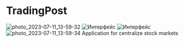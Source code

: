 # TradingPost
![photo_2023-07-11_13-59-32](https://github.com/EugenAl/TradingPost/assets/52156951/2ef9905f-80f9-47a9-a872-2396d2334096)
<img src="https://github.com/EugenAl/TradingPost/assets/52156951/2ef9905f-80f9-47a9-a872-2396d2334096" alt="Интерфейс">
<img src="https://github.com/EugenAl/TradingPost/assets/52156951/d71f962f-c7e8-41d2-98c6-2576bd7b7793" alt="Интерфейс">
![photo_2023-07-11_13-59-34](https://github.com/EugenAl/TradingPost/assets/52156951/d71f962f-c7e8-41d2-98c6-2576bd7b7793)
Application for centralize stock markets
